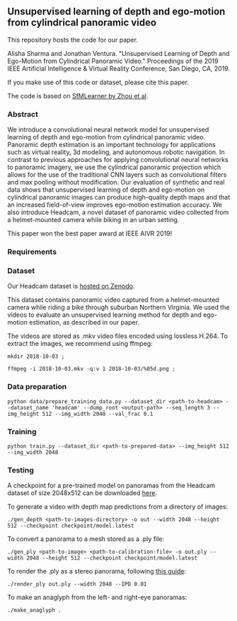 ## Unsupervised learning of depth and ego-motion from cylindrical panoramic video

This repository hosts the code for our paper.

Alisha Sharma and Jonathan Ventura.  "Unsupervised Learning of Depth and Ego-Motion from Cylindrical Panoramic Video."  Proceedings of the 2019 IEEE Artificial Intelligence & Virtual Reality Conference, San Diego, CA, 2019.

If you make use of this code or dataset, please cite this paper.

The code is based on [SfMLearner by Zhou et al](https://github.com/tinghuiz/SfMLearner).

### Abstract

We introduce a convolutional neural network model for unsupervised learning of depth and ego-motion from cylindrical panoramic video. Panoramic depth estimation is an important technology for applications such as virtual reality, 3d modeling, and autonomous robotic navigation. In contrast to previous approaches for applying convolutional neural networks to panoramic imagery, we use the cylindrical panoramic projection which allows for the use of the traditional CNN layers such as convolutional filters and max pooling without modification. Our evaluation of synthetic and real data shows that unsupervised learning of depth and ego-motion on cylindrical panoramic images can produce high-quality depth maps and that an increased field-of-view improves ego-motion estimation accuracy. We also introduce Headcam, a novel dataset of panoramic video collected from a helmet-mounted camera while biking in an urban setting.

This paper won the best paper award at IEEE AIVR 2019!

### Requirements



### Dataset

Our Headcam dataset is [hosted on Zenodo](https://zenodo.org/record/3520963).

This dataset contains panoramic video captured from a helmet-mounted camera while riding a bike through suburban Northern Virginia.  We used the videos to evaluate an unsupervised learning method for depth and ego-motion estimation, as described in our paper.
 
The videos are stored as .mkv video files encoded using lossless H.264.  To extract the images, we recommend using ffmpeg:

    mkdir 2018-10-03 ;

    ffmpeg -i 2018-10-03.mkv -q:v 1 2018-10-03/%05d.png ;
    
### Data preparation

    python data/prepare_training_data.py --dataset_dir <path-to-headcam> --dataset_name 'headcam' --dump_root <output-path> --seq_length 3 --img_height 512 --img_width 2048 --val_frac 0.1
    
### Training

    python train.py --dataset_dir <path-to-prepared-data> --img_height 512 --img_width 2048
    
### Testing

A checkpoint for a pre-trained model on panoramas from the Headcam dataset of size 2048x512 can be downloaded [here](https://www.dropbox.com/s/jsh42caqepa62ue/checkpoint.zip?dl=1).

To generate a video with depth map predictions from a directory of images:

    ./gen_depth <path-to-images-directory> -o out --width 2048 --height 512 --checkpoint checkpoint/model.latest

To convert a panorama to a mesh stored as a .ply file:

    ./gen_ply <path-to-image> <path-to-calibration-file> -o out.ply --width 2048 --height 512 --checkpoint checkpoint/model.latest
    
To render the .ply as a stereo panorama, following [this guide](https://developers.google.com/vr/jump/rendering-ods-content.pdf):

    ./render_ply out.ply --width 2048 --IPD 0.01
    
To make an anaglyph from the left- and right-eye panoramas:

    ./make_anaglyph .
